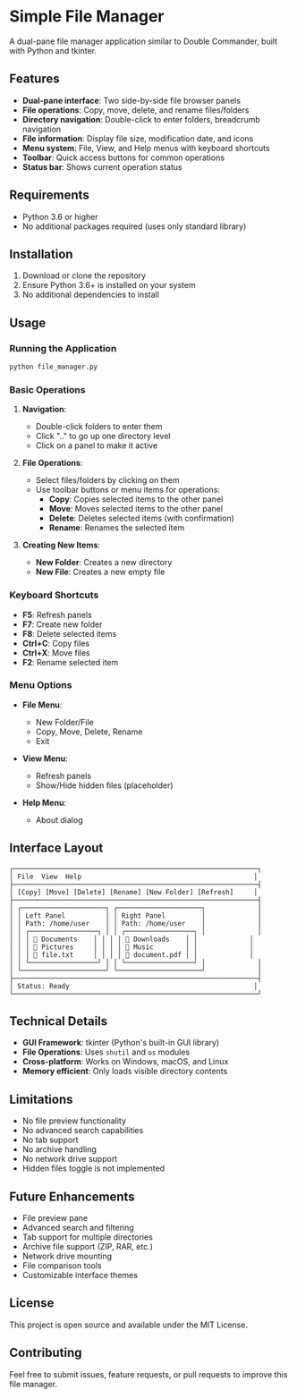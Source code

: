 # Simple File Manager

A dual-pane file manager application similar to Double Commander, built with Python and tkinter.

## Features

- **Dual-pane interface**: Two side-by-side file browser panels
- **File operations**: Copy, move, delete, and rename files/folders
- **Directory navigation**: Double-click to enter folders, breadcrumb navigation
- **File information**: Display file size, modification date, and icons
- **Menu system**: File, View, and Help menus with keyboard shortcuts
- **Toolbar**: Quick access buttons for common operations
- **Status bar**: Shows current operation status

## Requirements

- Python 3.6 or higher
- No additional packages required (uses only standard library)

## Installation

1. Download or clone the repository
2. Ensure Python 3.6+ is installed on your system
3. No additional dependencies to install

## Usage

### Running the Application

```bash
python file_manager.py
```

### Basic Operations

1. **Navigation**: 
   - Double-click folders to enter them
   - Click ".." to go up one directory level
   - Click on a panel to make it active

2. **File Operations**:
   - Select files/folders by clicking on them
   - Use toolbar buttons or menu items for operations:
     - **Copy**: Copies selected items to the other panel
     - **Move**: Moves selected items to the other panel
     - **Delete**: Deletes selected items (with confirmation)
     - **Rename**: Renames the selected item

3. **Creating New Items**:
   - **New Folder**: Creates a new directory
   - **New File**: Creates a new empty file

### Keyboard Shortcuts

- **F5**: Refresh panels
- **F7**: Create new folder
- **F8**: Delete selected items
- **Ctrl+C**: Copy files
- **Ctrl+X**: Move files
- **F2**: Rename selected item

### Menu Options

- **File Menu**:
  - New Folder/File
  - Copy, Move, Delete, Rename
  - Exit

- **View Menu**:
  - Refresh panels
  - Show/Hide hidden files (placeholder)

- **Help Menu**:
  - About dialog

## Interface Layout

```
┌─────────────────────────────────────────────────────────────┐
│ File  View  Help                                           │
├─────────────────────────────────────────────────────────────┤
│ [Copy] [Move] [Delete] [Rename] [New Folder] [Refresh]     │
├─────────────────────────────────────────────────────────────┤
│ ┌─────────────────────┐ ┌─────────────────────┐             │
│ │ Left Panel          │ │ Right Panel         │             │
│ │ Path: /home/user    │ │ Path: /home/user    │             │
│ │ ┌─────────────────┐ │ │ ┌─────────────────┐ │             │
│ │ │ 📁 Documents    │ │ │ │ 📁 Downloads    │ │             │
│ │ │ 📁 Pictures     │ │ │ │ 📁 Music        │ │             │
│ │ │ 📄 file.txt     │ │ │ │ 📄 document.pdf │ │             │
│ │ └─────────────────┘ │ │ └─────────────────┘ │             │
│ └─────────────────────┘ └─────────────────────┘             │
├─────────────────────────────────────────────────────────────┤
│ Status: Ready                                              │
└─────────────────────────────────────────────────────────────┘
```

## Technical Details

- **GUI Framework**: tkinter (Python's built-in GUI library)
- **File Operations**: Uses `shutil` and `os` modules
- **Cross-platform**: Works on Windows, macOS, and Linux
- **Memory efficient**: Only loads visible directory contents

## Limitations

- No file preview functionality
- No advanced search capabilities
- No tab support
- No archive handling
- No network drive support
- Hidden files toggle is not implemented

## Future Enhancements

- File preview pane
- Advanced search and filtering
- Tab support for multiple directories
- Archive file support (ZIP, RAR, etc.)
- Network drive mounting
- File comparison tools
- Customizable interface themes

## License

This project is open source and available under the MIT License.

## Contributing

Feel free to submit issues, feature requests, or pull requests to improve this file manager.
